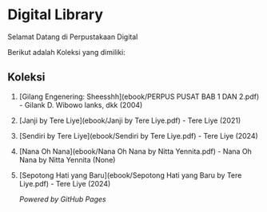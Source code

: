 # Digital Library

Selamat Datang di Perpustakaan Digital

Berikut adalah Koleksi yang dimiliki:

## Koleksi
1. [Gilang Engenering: Sheesshh](ebook/PERPUS PUSAT BAB 1 DAN 2.pdf) - Gilank D. Wibowo lanks, dkk (2004)
2. [Janji by Tere Liye](ebook/Janji by Tere Liye.pdf) - Tere Liye (2021)
3. [Sendiri by Tere Liye](ebook/Sendiri by Tere Liye.pdf) - Tere Liye (2024)
4. [Nana Oh Nana](ebook/Nana Oh Nana by Nitta Yennita.pdf) - Nana Oh Nana by Nitta Yennita (None)
5. [Sepotong Hati yang Baru](ebook/Sepotong Hati yang Baru by Tere Liye.pdf) - Tere Liye (2024)

   *Powered by GitHub Pages*
